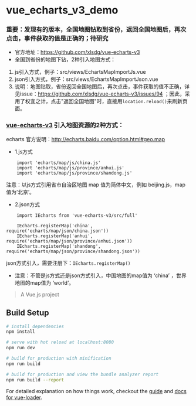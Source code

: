 # vue_echarts_v3_demo

### 重要：发现有的版本，全国地图钻取到省份，返回全国地图后，再次点击，事件获取的值是正确的；待研究

* 官方地址：https://github.com/xlsdg/vue-echarts-v3
* 全国到省份的地图下钻，2种引入地图方式：
1. js引入方式，例子：src/views/EchartsMapImportJs.vue
1. json引入方式，例子：src/views/EchartsMapImportJson.vue
1. 说明：地图钻取，省份返回全国地图后，再次点击，事件获取的值不正确，详见issue：https://github.com/xlsdg/vue-echarts-v3/issues/94 ；因此，采用了权宜之计，点击"返回全国地图"时，直接用`location.reload()`来刷新页面。

### [vue-echarts-v3](https://github.com/xlsdg/vue-echarts-v3) 引入地图资源的2种方式：
echarts 官方说明：http://echarts.baidu.com/option.html#geo.map
* 1.js方式
```
    import 'echarts/map/js/china.js'
    import 'echarts/map/js/province/anhui.js'
    import 'echarts/map/js/province/shandong.js'
```
注意：以js方式引用省市自治区地图 map 值为简体中文，例如 beijing.js，map 值为’北京’。
* 2.json方式
```
    import IEcharts from 'vue-echarts-v3/src/full'

    IEcharts.registerMap('china', require('echarts/map/json/china.json'))
    IEcharts.registerMap('anhui', require('echarts/map/json/province/anhui.json'))
    IEcharts.registerMap('shandong', require('echarts/map/json/province/shandong.json'))
```
json方式引入，需要注册下：`IEcharts.registerMap()`

* 注意：不管是js方式还是json方式引入，中国地图的map值为 ‘china’ ，世界地图的map值为 ‘world’。


> A Vue.js project

## Build Setup

``` bash
# install dependencies
npm install

# serve with hot reload at localhost:8080
npm run dev

# build for production with minification
npm run build

# build for production and view the bundle analyzer report
npm run build --report
```

For detailed explanation on how things work, checkout the [guide](http://vuejs-templates.github.io/webpack/) and [docs for vue-loader](http://vuejs.github.io/vue-loader).
